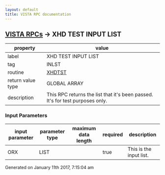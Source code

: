 ```yaml
---
layout: default
title: VISTA RPC documentation
---
```




## [VISTA RPCs](TableOfContent.md) &#8594; XHD TEST INPUT LIST 

 property | value 
--- | --- 
 label | XHD TEST INPUT LIST
 tag | INLST
 routine | [XHDTST](http://code.osehra.org/dox/Routine_XHDTST_source.html)
 return value type | GLOBAL ARRAY
 description | This RPC returns the list that it's been passed. It's for test purposes only.

### Input Parameters

| input parameter | parameter type | maximum data length | required | description | 
| --- | --- | --- | --- | --- | 
| ORX | LIST |  | true | This is the input list. | 




 Generated on January 11th 2017, 7:15:04 am